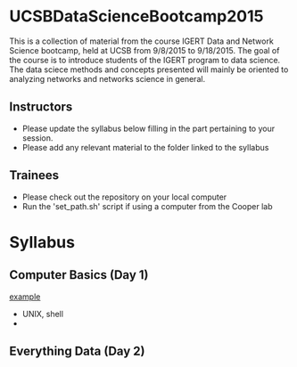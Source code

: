 # UCSBDataScienceBootcamp2015

This is a collection of material from the course IGERT Data and Network Science bootcamp, held at UCSB from 9/8/2015 to 9/18/2015.
The goal of the course is to introduce students of the IGERT program to data science. The data sciece methods and concepts presented will mainly be oriented to analyzing networks and networks science in general.

## Instructors

  - Please update the syllabus below filling in the part pertaining to your session.
  - Please add any relevant material to the folder linked to the syllabus
  
## Trainees

  - Please check out the repository on your local computer
  - Run the 'set_path.sh' script if using a computer from the Cooper lab


# Syllabus

## Computer Basics (Day 1) 
[example](../blob/master/Day01_ComputerBasics)
 - UNIX, shell
 - 
## Everything Data (Day 2)
